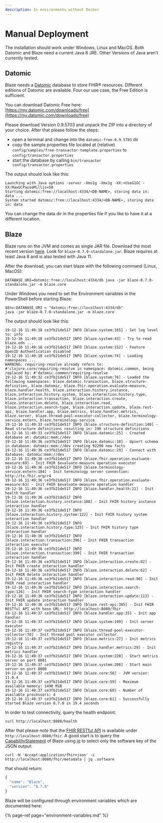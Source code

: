 ```yaml
---
description: In environments without Docker
---
```


# Manual Deployment

The installation should work under Windows, Linux and MacOS. Both Datomic and Blaze need a current Java 8 JRE. Other Versions of Java aren’t currently tested.

## Datomic

Blaze needs a [Datomic](https://www.datomic.com/) database to store FHIR® resources. Different editions of Datomic are available. Four our use case, the Free Edition is sufficient.

You can download Datomic Free here: [https://my.datomic.com/downloads/free](https://my.datomic.com/downloads/free)

Please download Version 0.9.5703 and unpack the ZIP into a directory of your choice. After that please follow the steps:

* open a terminal and change into the `datomic-free-0.9.5703` dir
* copy the sample properties file located at \(relative\) `config/samples/free-transactor-template.properties` to `config/transactor.properties`
* start the database by calling `bin/transactor config/transactor.properties`

The output should look like this:

```text
Launching with Java options -server -Xms1g -Xmx1g -XX:+UseG1GC -XX:MaxGCPauseMillis=50
Starting datomic:free://localhost:4334/<DB-NAME>, storing data in: data ...
System started datomic:free://localhost:4334/<DB-NAME>, storing data in: data
```

You can change the data dir in the properties file if you like to have it at a different location.

## Blaze

Blaze runs on the JVM and comes as single JAR file. Download the most recent version [here](https://github.com/samply/blaze/releases/tag/v0.7.0). Look for `blaze-0.7.0-standalone.jar`. Blaze requires at least Java 8 and is also tested with Java 11.

After the download, you can start blaze with the following command \(Linux, MacOS\):

```text
DATABASE_URI=datomic:free://localhost:4334/db java -jar blaze-0.7.0-standalone.jar -m blaze.core
```

Under Windows you need to set the Environment variables in the PowerShell before starting Blaze:

```text
$Env:DATABASE_URI = "datomic:free://localhost:4334/db"
java -jar blaze-0.7.0-standalone.jar -m blaze.core
```

The output should look like this:

```text
19-12-16 11:49:18 ce3fb21de517 INFO [blaze.system:165] - Set log level to: info
19-12-16 11:49:18 ce3fb21de517 INFO [blaze.system:43] - Try to read blaze.edn ...
19-12-16 11:49:18 ce3fb21de517 INFO [blaze.system:152] - Feature OpenID Authentication disabled
19-12-16 11:49:18 ce3fb21de517 INFO [blaze.system:74] - Loading namespaces ...
WARNING: requiring-resolve already refers to: #'clojure.core/requiring-resolve in namespace: datomic.common, being replaced by: #'datomic.common/requiring-resolve
19-12-16 11:49:32 ce3fb21de517 INFO [blaze.system:76] - Loaded the following namespaces: blaze.datomic.transaction, blaze.structure-definition, blaze.datomic, blaze.fhir.operation.evaluate-measure, blaze.handler.health, blaze.interaction.history.instance, blaze.interaction.history.system, blaze.interaction.history.type, blaze.interaction.transaction, blaze.interaction.create, blaze.interaction.delete, blaze.interaction.read, blaze.interaction.search-type, blaze.interaction.update, blaze.rest-api, blaze.handler.app, blaze.metrics, blaze.handler.metrics, blaze.server, blaze.thread-pool-executor-collector, blaze.terminology-service.extern, blaze.terminology-service
19-12-16 11:49:33 ce3fb21de517 INFO [blaze.structure-definition:140] - Read structure definitions resulting in: 190 structure definitions
19-12-16 11:49:33 ce3fb21de517 INFO [blaze.datomic:25] - Created database at: datomic:mem://dev
19-12-16 11:49:36 ce3fb21de517 INFO [blaze.datomic:18] - Upsert schema in database: datomic:mem://dev creating 92290 new facts
19-12-16 11:49:36 ce3fb21de517 INFO [blaze.datomic:29] - Connect with database: datomic:mem://dev
19-12-16 11:49:36 ce3fb21de517 INFO [blaze.fhir.operation.evaluate-measure:69] - Init FHIR $evaluate-measure operation executor
19-12-16 11:49:36 ce3fb21de517 INFO [blaze.terminology-service.extern:184] - Init terminology server connection: http://tx.fhir.org/r4
19-12-16 11:49:36 ce3fb21de517 INFO [blaze.fhir.operation.evaluate-measure:63] - Init FHIR $evaluate-measure operation handler
19-12-16 11:49:36 ce3fb21de517 INFO [blaze.handler.health:21] - Init health handler
19-12-16 11:49:36 ce3fb21de517 INFO [blaze.interaction.history.instance:108] - Init FHIR history instance interaction handler
19-12-16 11:49:36 ce3fb21de517 INFO [blaze.interaction.history.system:122] - Init FHIR history system interaction handler
19-12-16 11:49:36 ce3fb21de517 INFO [blaze.interaction.history.type:125] - Init FHIR history type interaction handler
19-12-16 11:49:36 ce3fb21de517 INFO [blaze.interaction.transaction:396] - Init FHIR transaction interaction executor
19-12-16 11:49:36 ce3fb21de517 INFO [blaze.interaction.transaction:390] - Init FHIR transaction interaction handler
19-12-16 11:49:36 ce3fb21de517 INFO [blaze.interaction.create:82] - Init FHIR create interaction handler
19-12-16 11:49:36 ce3fb21de517 INFO [blaze.interaction.delete:62] - Init FHIR delete interaction handler
19-12-16 11:49:36 ce3fb21de517 INFO [blaze.interaction.read:98] - Init FHIR read interaction handler
19-12-16 11:49:36 ce3fb21de517 INFO [blaze.interaction.search-type:126] - Init FHIR search-type interaction handler
19-12-16 11:49:36 ce3fb21de517 INFO [blaze.interaction.update:113] - Init FHIR update interaction handler
19-12-16 11:49:36 ce3fb21de517 INFO [blaze.rest-api:385] - Init FHIR RESTful API with base URL: http://localhost:8080/fhir
19-12-16 11:49:37 ce3fb21de517 INFO [blaze.handler.app:35] - Init app handler
19-12-16 11:49:37 ce3fb21de517 INFO [blaze.system:199] - Init server executor
19-12-16 11:49:37 ce3fb21de517 INFO [blaze.thread-pool-executor-collector:70] - Init thread pool executor collector.
19-12-16 11:49:37 ce3fb21de517 INFO [blaze.metrics:27] - Init metrics registry
19-12-16 11:49:37 ce3fb21de517 INFO [blaze.handler.metrics:29] - Init metrics handler
19-12-16 11:49:37 ce3fb21de517 INFO [blaze.system:220] - Start metrics server on port 8081
19-12-16 11:49:37 ce3fb21de517 INFO [blaze.system:208] - Start main server on port 8080
19-12-16 11:49:37 ce3fb21de517 INFO [blaze.core:58] - JVM version: 11.0.4
19-12-16 11:49:37 ce3fb21de517 INFO [blaze.core:59] - Maximum available memory: 1490 MiB
19-12-16 11:49:37 ce3fb21de517 INFO [blaze.core:60] - Number of available processors: 4
19-12-16 11:49:37 ce3fb21de517 INFO [blaze.core:61] - Successfully started Blaze version 0.7.0 in 19.4 seconds
```

In order to test connectivity, query the health endpoint:

```text
curl http://localhost:8080/health
```

After that please note that the [FHIR RESTful API](https://www.hl7.org/fhir/http.html) is available under `http://localhost:8080/fhir`. A good start is to query the [CapabilityStatement](https://www.hl7.org/fhir/capabilitystatement.html) of Blaze using [jq](https://stedolan.github.io/jq/) to select only the software key of the JSON output:

```text
curl -H 'Accept:application/fhir+json' -s http://localhost:8080/fhir/metadata | jq .software
```

that should return:

```javascript
{
  "name": "Blaze",
  "version": "0.7.0"
}
```

Blaze will be configured through environment variables which are documented here:

{% page-ref page="environment-variables.md" %}

